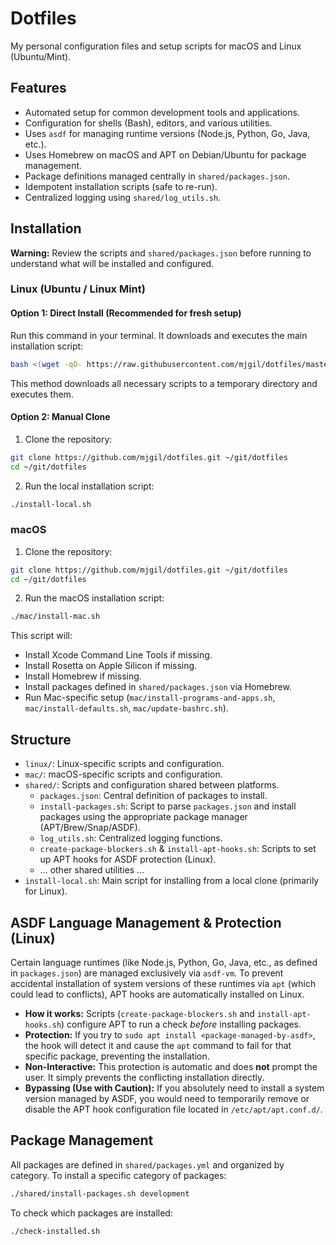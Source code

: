 # Dotfiles

My personal configuration files and setup scripts for macOS and Linux (Ubuntu/Mint).

## Features

- Automated setup for common development tools and applications.
- Configuration for shells (Bash), editors, and various utilities.
- Uses `asdf` for managing runtime versions (Node.js, Python, Go, Java, etc.).
- Uses Homebrew on macOS and APT on Debian/Ubuntu for package management.
- Package definitions managed centrally in `shared/packages.json`.
- Idempotent installation scripts (safe to re-run).
- Centralized logging using `shared/log_utils.sh`.

## Installation

**Warning:** Review the scripts and `shared/packages.json` before running to understand what will be installed and configured.

### Linux (Ubuntu / Linux Mint)

#### Option 1: Direct Install (Recommended for fresh setup)

Run this command in your terminal. It downloads and executes the main installation script:

```bash
bash <(wget -qO- https://raw.githubusercontent.com/mjgil/dotfiles/master/linux/install.sh)
```

This method downloads all necessary scripts to a temporary directory and executes them.

#### Option 2: Manual Clone

1. Clone the repository:

```bash
git clone https://github.com/mjgil/dotfiles.git ~/git/dotfiles
cd ~/git/dotfiles
```

2. Run the local installation script:

```bash
./install-local.sh
```

### macOS

1. Clone the repository:

```bash
git clone https://github.com/mjgil/dotfiles.git ~/git/dotfiles
cd ~/git/dotfiles
```

2. Run the macOS installation script:

```bash
./mac/install-mac.sh
```

This script will:
- Install Xcode Command Line Tools if missing.
- Install Rosetta on Apple Silicon if missing.
- Install Homebrew if missing.
- Install packages defined in `shared/packages.json` via Homebrew.
- Run Mac-specific setup (`mac/install-programs-and-apps.sh`, `mac/install-defaults.sh`, `mac/update-bashrc.sh`).

## Structure

- `linux/`: Linux-specific scripts and configuration.
- `mac/`: macOS-specific scripts and configuration.
- `shared/`: Scripts and configuration shared between platforms.
  * `packages.json`: Central definition of packages to install.
  * `install-packages.sh`: Script to parse `packages.json` and install packages using the appropriate package manager (APT/Brew/Snap/ASDF).
  * `log_utils.sh`: Centralized logging functions.
  * `create-package-blockers.sh` & `install-apt-hooks.sh`: Scripts to set up APT hooks for ASDF protection (Linux).
  * ... other shared utilities ...
- `install-local.sh`: Main script for installing from a local clone (primarily for Linux).

## ASDF Language Management & Protection (Linux)

Certain language runtimes (like Node.js, Python, Go, Java, etc., as defined in `packages.json`) are managed exclusively via `asdf-vm`. To prevent accidental installation of system versions of these runtimes via `apt` (which could lead to conflicts), APT hooks are automatically installed on Linux.

*   **How it works:** Scripts (`create-package-blockers.sh` and `install-apt-hooks.sh`) configure APT to run a check *before* installing packages.
*   **Protection:** If you try to `sudo apt install <package-managed-by-asdf>`, the hook will detect it and cause the `apt` command to fail for that specific package, preventing the installation.
*   **Non-Interactive:** This protection is automatic and does **not** prompt the user. It simply prevents the conflicting installation directly.
*   **Bypassing (Use with Caution):** If you absolutely need to install a system version managed by ASDF, you would need to temporarily remove or disable the APT hook configuration file located in `/etc/apt/apt.conf.d/`.

## Package Management

All packages are defined in `shared/packages.yml` and organized by category. To install a specific category of packages:

```bash
./shared/install-packages.sh development
```

To check which packages are installed:

```bash
./check-installed.sh
```